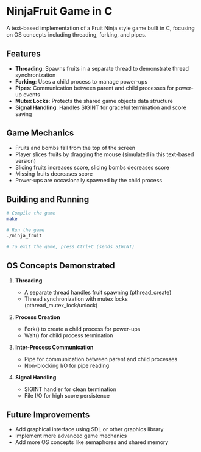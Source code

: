 # NinjaFruit Game in C

A text-based implementation of a Fruit Ninja style game built in C, focusing on OS concepts including threading, forking, and pipes.

## Features

- **Threading**: Spawns fruits in a separate thread to demonstrate thread synchronization
- **Forking**: Uses a child process to manage power-ups
- **Pipes**: Communication between parent and child processes for power-up events
- **Mutex Locks**: Protects the shared game objects data structure
- **Signal Handling**: Handles SIGINT for graceful termination and score saving

## Game Mechanics

- Fruits and bombs fall from the top of the screen
- Player slices fruits by dragging the mouse (simulated in this text-based version)
- Slicing fruits increases score, slicing bombs decreases score
- Missing fruits decreases score
- Power-ups are occasionally spawned by the child process

## Building and Running

```bash
# Compile the game
make

# Run the game
./ninja_fruit

# To exit the game, press Ctrl+C (sends SIGINT)
```

## OS Concepts Demonstrated

1. **Threading**

   - A separate thread handles fruit spawning (pthread_create)
   - Thread synchronization with mutex locks (pthread_mutex_lock/unlock)

2. **Process Creation**

   - Fork() to create a child process for power-ups
   - Wait() for child process termination

3. **Inter-Process Communication**

   - Pipe for communication between parent and child processes
   - Non-blocking I/O for pipe reading

4. **Signal Handling**
   - SIGINT handler for clean termination
   - File I/O for high score persistence

## Future Improvements

- Add graphical interface using SDL or other graphics library
- Implement more advanced game mechanics
- Add more OS concepts like semaphores and shared memory
